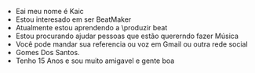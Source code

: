 - Eai meu nome é Kaic
- Estou interesado em ser BeatMaker
- Atualmente estou aprendendo a \produzir beat
- Estou procurando ajudar pessoas que estão quererndo fazer Música
- Você pode mandar sua referencia ou voz em Gmail ou outra rede social
- Gomes Dos Santos.
- Tenho 15 Anos e sou muito amigavel e gente boa
